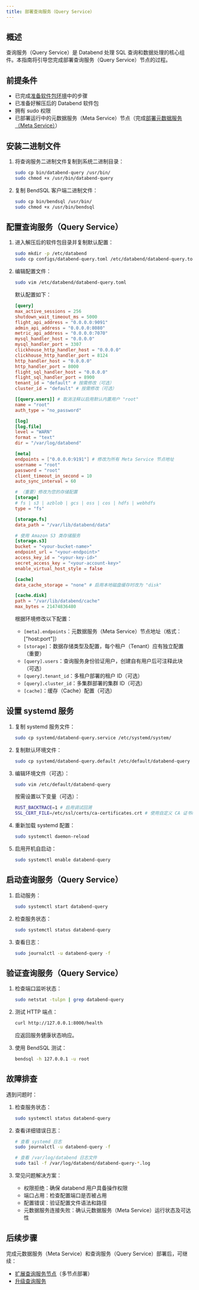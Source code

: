 ```yaml
---
title: 部署查询服务（Query Service）
---
```


## 概述

查询服务（Query Service）是 Databend 处理 SQL 查询和数据处理的核心组件。本指南将引导您完成部署查询服务（Query Service）节点的过程。

## 前提条件

- 已完成[准备软件包环境](01-prepare.md)中的步骤
- 已准备好解压后的 Databend 软件包
- 拥有 sudo 权限
- 已部署运行中的元数据服务（Meta Service）节点（完成[部署元数据服务（Meta Service）](02-deploy-metasrv.md)）

## 安装二进制文件

1. 将查询服务二进制文件复制到系统二进制目录：
   ```bash
   sudo cp bin/databend-query /usr/bin/
   sudo chmod +x /usr/bin/databend-query
   ```

2. 复制 BendSQL 客户端二进制文件：
   ```bash
   sudo cp bin/bendsql /usr/bin/
   sudo chmod +x /usr/bin/bendsql
   ```

## 配置查询服务（Query Service）

1. 进入解压后的软件包目录并复制默认配置：
   ```bash
   sudo mkdir -p /etc/databend
   sudo cp configs/databend-query.toml /etc/databend/databend-query.toml
   ```

2. 编辑配置文件：
   ```bash
   sudo vim /etc/databend/databend-query.toml
   ```

   默认配置如下：
   ```toml
   [query]
   max_active_sessions = 256
   shutdown_wait_timeout_ms = 5000
   flight_api_address = "0.0.0.0:9091"
   admin_api_address = "0.0.0.0:8080"
   metric_api_address = "0.0.0.0:7070"
   mysql_handler_host = "0.0.0.0"
   mysql_handler_port = 3307
   clickhouse_http_handler_host = "0.0.0.0"
   clickhouse_http_handler_port = 8124
   http_handler_host = "0.0.0.0"
   http_handler_port = 8000
   flight_sql_handler_host = "0.0.0.0"
   flight_sql_handler_port = 8900
   tenant_id = "default" # 按需修改（可选）
   cluster_id = "default" # 按需修改（可选）

   [[query.users]] # 取消注释以启用默认内置用户 "root"
   name = "root"
   auth_type = "no_password"

   [log]
   [log.file]
   level = "WARN"
   format = "text"
   dir = "/var/log/databend"

   [meta]
   endpoints = ["0.0.0.0:9191"] # 修改为所有 Meta Service 节点地址
   username = "root"
   password = "root"
   client_timeout_in_second = 10
   auto_sync_interval = 60

   # （重要）修改为您的存储配置
   [storage]
   # fs | s3 | azblob | gcs | oss | cos | hdfs | webhdfs
   type = "fs"

   [storage.fs]
   data_path = "/var/lib/databend/data"

   # 使用 Amazon S3 类存储服务
   [storage.s3]
   bucket = "<your-bucket-name>"
   endpoint_url = "<your-endpoint>"
   access_key_id = "<your-key-id>"
   secret_access_key = "<your-account-key>"
   enable_virtual_host_style = false

   [cache]
   data_cache_storage = "none" # 启用本地磁盘缓存时改为 "disk"

   [cache.disk]
   path = "/var/lib/databend/cache"
   max_bytes = 21474836480
   ```

   根据环境修改以下配置：
   - `[meta].endpoints`：元数据服务（Meta Service）节点地址（格式：["host:port"]）
   - `[storage]`：数据存储类型及配置，每个租户（Tenant）应有独立配置（重要）
   - `[query].users`：查询服务身份验证用户，创建自有用户后可注释此块（可选）
   - `[query].tenant_id`：多租户部署的租户 ID（可选）
   - `[query].cluster_id`：多集群部署的集群 ID（可选）
   - `[cache]`：缓存（Cache）配置（可选）

## 设置 systemd 服务

1. 复制 systemd 服务文件：
   ```bash
   sudo cp systemd/databend-query.service /etc/systemd/system/
   ```

2. 复制默认环境文件：
   ```bash
   sudo cp systemd/databend-query.default /etc/default/databend-query
   ```

3. 编辑环境文件（可选）：
   ```bash
   sudo vim /etc/default/databend-query
   ```

   按需设置以下变量（可选）：
   ```bash
   RUST_BACKTRACE=1 # 启用调试回溯
   SSL_CERT_FILE=/etc/ssl/certs/ca-certificates.crt # 使用自定义 CA 证书时设置路径
   ```

4. 重新加载 systemd 配置：
   ```bash
   sudo systemctl daemon-reload
   ```

5. 启用开机自启动：
   ```bash
   sudo systemctl enable databend-query
   ```

## 启动查询服务（Query Service）

1. 启动服务：
   ```bash
   sudo systemctl start databend-query
   ```

2. 检查服务状态：
   ```bash
   sudo systemctl status databend-query
   ```

3. 查看日志：
   ```bash
   sudo journalctl -u databend-query -f
   ```

## 验证查询服务（Query Service）

1. 检查端口监听状态：
   ```bash
   sudo netstat -tulpn | grep databend-query
   ```

2. 测试 HTTP 端点：
   ```bash
   curl http://127.0.0.1:8000/health
   ```

   应返回服务健康状态响应。

3. 使用 BendSQL 测试：
   ```bash
   bendsql -h 127.0.0.1 -u root
   ```

## 故障排查

遇到问题时：

1. 检查服务状态：
   ```bash
   sudo systemctl status databend-query
   ```

2. 查看详细错误日志：
   ```bash
   # 查看 systemd 日志
   sudo journalctl -u databend-query -f

   # 查看 /var/log/databend 日志文件
   sudo tail -f /var/log/databend/databend-query-*.log
   ```

3. 常见问题解决方案：
   - 权限拒绝：确保 databend 用户具备操作权限
   - 端口占用：检查配置端口是否被占用
   - 配置错误：验证配置文件语法和路径
   - 元数据服务连接失败：确认元数据服务（Meta Service）运行状态及可达性

## 后续步骤

完成元数据服务（Meta Service）和查询服务（Query Service）部署后，可继续：
- [扩展查询服务节点](05-scale-query.md)（多节点部署）
- [升级查询服务](07-upgrade-query.md)